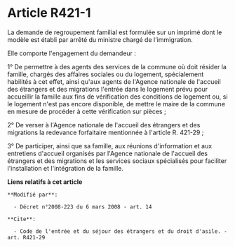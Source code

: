 # Article R421-1

La demande de regroupement familial est formulée sur un imprimé dont le modèle est établi par arrêté du ministre chargé de
l'immigration. 

Elle comporte l'engagement du demandeur : 

1° De permettre à des agents des services de la commune où doit résider la famille, chargés des affaires sociales ou du
logement, spécialement habilités à cet effet, ainsi qu'aux agents de l'Agence nationale de l'accueil des étrangers et des
migrations l'entrée dans le logement prévu pour accueillir la famille aux fins de vérification des conditions de logement ou,
si le logement n'est pas encore disponible, de mettre le maire de la commune en mesure de procéder à cette vérification sur
pièces ; 

2° De verser à l'Agence nationale de l'accueil des étrangers et des migrations la redevance forfaitaire mentionnée à
l'article R. 421-29 ; 

3° De participer, ainsi que sa famille, aux réunions d'information et aux entretiens d'accueil organisés par l'Agence
nationale de l'accueil des étrangers et des migrations et les services sociaux spécialisés pour faciliter l'installation et
l'intégration de la famille.

**Liens relatifs à cet article**

	**Modifié par**:

	  - Décret n°2008-223 du 6 mars 2008 - art. 14

	**Cite**:

	  - Code de l'entrée et du séjour des étrangers et du droit d'asile. - art. R421-29
